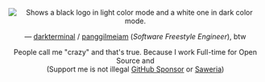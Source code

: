 <p align="center">
    <picture>
      <source media="(prefers-color-scheme: dark)" srcset="https://i.imgur.com/3v4wsW9.png">
      <source media="(prefers-color-scheme: light)" srcset="https://i.imgur.com/YZzfbCZ.png">
      <img alt="Shows a black logo in light color mode and a white one in dark color mode." src="https://avatars.githubusercontent.com/u/32319439?v=4">
    </picture>
</p>
<p align="center">
    &mdash; <a href="https://github.com/darkterminal">darkterminal</a> / <a href="https://x.com/panggilmeiam" target="_blank">panggilmeiam</a> (<em>Software Freestyle Engineer</em>), btw
</p>
<p align="center">
    People call me "crazy" and that's true. Because I work Full-time for Open Source and <br /> 
    (Support me is not illegal <a href="https://github.com/sponsors/darkterminal">GitHub Sponsor</a> or <a href="https://saweria.co/darkterminal" target="_blank">Saweria</a>)
</p>

